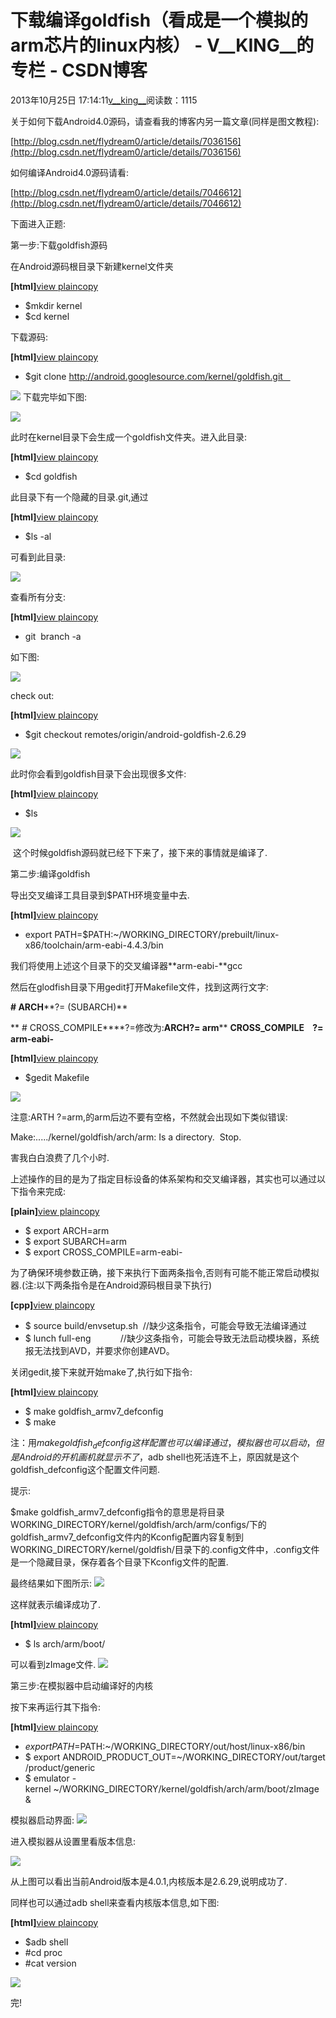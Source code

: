 # 下载编译goldfish（看成是一个模拟的arm芯片的linux内核） - V__KING__的专栏 - CSDN博客





2013年10月25日 17:14:11[v__king__](https://me.csdn.net/V__KING__)阅读数：1115









关于如何下载Android4.0源码，请查看我的博客内另一篇文章(同样是图文教程):


[http://blog.csdn.net/flydream0/article/details/7036156](http://blog.csdn.net/flydream0/article/details/7036156)


如何编译Android4.0源码请看:

[http://blog.csdn.net/flydream0/article/details/7046612](http://blog.csdn.net/flydream0/article/details/7046612)

[](http://blog.csdn.net/flydream0/article/details/7046612)


下面进入正题:



第一步:下载goldfish源码


在Android源码根目录下新建kernel文件夹





**[html]**[view
 plain](http://blog.csdn.net/flydream0/article/details/7070392#)[copy](http://blog.csdn.net/flydream0/article/details/7070392#)



- $mkdir kernel  
- $cd kernel  

下载源码:





**[html]**[view
 plain](http://blog.csdn.net/flydream0/article/details/7070392#)[copy](http://blog.csdn.net/flydream0/article/details/7070392#)



- $git clone http://android.googlesource.com/kernel/goldfish.git   

![](http://hi.csdn.net/attachment/201112/14/0_1323845106Z19M.gif)
下载完毕如下图:


![](http://hi.csdn.net/attachment/201112/14/0_1323845296R9Eo.gif)


此时在kernel目录下会生成一个goldfish文件夹。进入此目录:





**[html]**[view
 plain](http://blog.csdn.net/flydream0/article/details/7070392#)[copy](http://blog.csdn.net/flydream0/article/details/7070392#)



- $cd goldfish  


此目录下有一个隐藏的目录.git,通过






**[html]**[view
 plain](http://blog.csdn.net/flydream0/article/details/7070392#)[copy](http://blog.csdn.net/flydream0/article/details/7070392#)



- $ls -al  


可看到此目录:


![](http://hi.csdn.net/attachment/201112/14/0_1323845573upel.gif)



查看所有分支:





**[html]**[view
 plain](http://blog.csdn.net/flydream0/article/details/7070392#)[copy](http://blog.csdn.net/flydream0/article/details/7070392#)



- git  branch -a  

如下图:


![](http://hi.csdn.net/attachment/201112/14/0_1323845730NX0v.gif)



check out:






**[html]**[view
 plain](http://blog.csdn.net/flydream0/article/details/7070392#)[copy](http://blog.csdn.net/flydream0/article/details/7070392#)



- $git checkout remotes/origin/android-goldfish-2.6.29  





![](http://hi.csdn.net/attachment/201112/14/0_1323845943FAXM.gif)



此时你会看到goldfish目录下会出现很多文件:





**[html]**[view
 plain](http://blog.csdn.net/flydream0/article/details/7070392#)[copy](http://blog.csdn.net/flydream0/article/details/7070392#)



- $ls  


![](http://hi.csdn.net/attachment/201112/14/0_1323846010Z3Jd.gif)



 这个时候goldfish源码就已经下下来了，接下来的事情就是编译了.





第二步:编译goldfish

导出交叉编译工具目录到$PATH环境变量中去.





**[html]**[view
 plain](http://blog.csdn.net/flydream0/article/details/7070392#)[copy](http://blog.csdn.net/flydream0/article/details/7070392#)



- export PATH=$PATH:~/WORKING_DIRECTORY/prebuilt/linux-x86/toolchain/arm-eabi-4.4.3/bin  


我们将使用上述这个目录下的交叉编译器**arm-eabi-**gcc



然后在glodfish目录下用gedit打开Makefile文件，找到这两行文字:

**# ARCH****?= (SUBARCH)**

** # CROSS_COMPILE****?=修改为:**ARCH?= arm****
**CROSS_COMPILE    ?= arm-eabi-**


**[html]**[view
 plain](http://blog.csdn.net/flydream0/article/details/7070392#)[copy](http://blog.csdn.net/flydream0/article/details/7070392#)



- $gedit Makefile  

![](http://hi.csdn.net/attachment/201112/15/0_132391563915xa.gif)

注意:ARTH ?=arm,的arm后边不要有空格，不然就会出现如下类似错误:

Make:...../kernel/goldfish/arch/arm: Is a directory.  Stop.

害我白白浪费了几个小时.


上述操作的目的是为了指定目标设备的体系架构和交叉编译器，其实也可以通过以下指令来完成:



**[plain]**[view
 plain](http://blog.csdn.net/flydream0/article/details/7070392#)[copy](http://blog.csdn.net/flydream0/article/details/7070392#)



- $ export ARCH=arm  
- $ export SUBARCH=arm  
- $ export CROSS_COMPILE=arm-eabi-  




为了确保环境参数正确，接下来执行下面两条指令,否则有可能不能正常启动模拟器.(注:以下两条指令是在Android源码根目录下执行)



**[cpp]**[view
 plain](http://blog.csdn.net/flydream0/article/details/7070392#)[copy](http://blog.csdn.net/flydream0/article/details/7070392#)



- $ source build/envsetup.sh  //缺少这条指令，可能会导致无法编译通过
- $ lunch full-eng            //缺少这条指令，可能会导致无法启动模块器，系统报无法找到AVD，并要求你创建AVD。



关闭gedit,接下来就开始make了,执行如下指令:



**[html]**[view
 plain](http://blog.csdn.net/flydream0/article/details/7070392#)[copy](http://blog.csdn.net/flydream0/article/details/7070392#)



- $ make goldfish_armv7_defconfig  
- $ make  

注：用$make goldfish_defconfig这样配置也可以编译通过，模拟器也可以启动，但是Android的开机画机就显示不了，$adb shell也死活连不上，原因就是这个goldfish_defconfig这个配置文件问题.


提示:

$make goldfish_armv7_defconfig指令的意思是将目录WORKING_DIRECTORY/kernel/goldfish/arch/arm/configs/下的goldfish_armv7_defconfig文件内的Kconfig配置内容复制到WORKING_DIRECTORY/kernel/goldfish/目录下的.config文件中，.config文件是一个隐藏目录，保存着各个目录下Kconfig文件的配置.

最终结果如下图所示:
![](http://hi.csdn.net/attachment/201112/14/0_1323848396tlxf.gif)


这样就表示编译成功了.





**[html]**[view
 plain](http://blog.csdn.net/flydream0/article/details/7070392#)[copy](http://blog.csdn.net/flydream0/article/details/7070392#)



- $ ls arch/arm/boot/  


可以看到zImage文件.
![](http://hi.csdn.net/attachment/201112/14/0_13238486137t03.gif)


第三步:在模拟器中启动编译好的内核


按下来再运行其下指令:



**[html]**[view
 plain](http://blog.csdn.net/flydream0/article/details/7070392#)[copy](http://blog.csdn.net/flydream0/article/details/7070392#)



- $ export PATH=$PATH:~/WORKING_DIRECTORY/out/host/linux-x86/bin  
- $ export ANDROID_PRODUCT_OUT=~/WORKING_DIRECTORY/out/target/product/generic  
- $ emulator -kernel ~/WORKING_DIRECTORY/kernel/goldfish/arch/arm/boot/zImage &   


模拟器启动界面:
![](http://hi.csdn.net/attachment/201112/15/0_1323916450wMir.gif)





进入模拟器从设置里看版本信息:

![](http://hi.csdn.net/attachment/201112/15/0_1323916639t0p7.gif)


从上图可以看出当前Android版本是4.0.1,内核版本是2.6.29,说明成功了.


同样也可以通过adb shell来查看内核版本信息,如下图:






**[html]**[view
 plain](http://blog.csdn.net/flydream0/article/details/7070392#)[copy](http://blog.csdn.net/flydream0/article/details/7070392#)



- $adb shell  
- #cd proc  
- #cat version  

![](http://hi.csdn.net/attachment/201112/15/0_1323917505xoxn.gif)






完!



